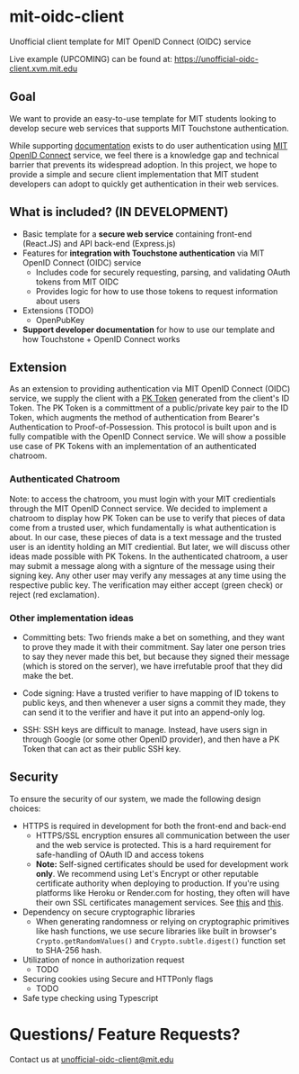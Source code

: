 # mit-oidc-client

Unofficial client template for MIT OpenID Connect (OIDC) service

Live example (UPCOMING) can be found at: <https://unofficial-oidc-client.xvm.mit.edu>

## Goal

We want to provide an easy-to-use template for MIT students looking to develop secure web services that supports MIT Touchstone authentication.

While supporting [documentation](https://ist.mit.edu/oidc) exists to do user authentication using [MIT OpenID Connect](https://oidc.mit.edu/) service, we feel there is a knowledge gap and technical barrier that prevents its widespread adoption. In this project, we hope to provide a simple and secure client implementation that MIT student developers can adopt to quickly get authentication in their web services.

## What is included? (IN DEVELOPMENT)

-   Basic template for a **secure web service** containing front-end (React.JS) and API back-end (Express.js)
-   Features for **integration with Touchstone authentication** via MIT OpenID Connect (OIDC) service
    -   Includes code for securely requesting, parsing, and validating OAuth tokens from MIT OIDC
    -   Provides logic for how to use those tokens to request information about users
-   Extensions (TODO)
    -   OpenPubKey
-   **Support developer documentation** for how to use our template and how Touchstone + OpenID Connect works

## Extension

As an extension to providing authentication via MIT OpenID Connect (OIDC) service, we supply the client with a [PK Token](https://eprint.iacr.org/2023/296) generated from the client's ID Token. The PK Token is a committment of a public/private key pair to the ID Token, which augments the method of authentication from Bearer's Authentication to Proof-of-Possession. This protocol is built upon and is fully compatible with the OpenID Connect service. We will show a possible use case of PK Tokens with an implementation of an authenticated chatroom.

### Authenticated Chatroom

Note: to access the chatroom, you must login with your MIT credientials through the MIT OpenID Connect service. We decided to implement a chatroom to display how PK Token can be use to verify that pieces of data come from a trusted user, which fundamentally is what authentication is about. In our case, these pieces of data is a text message and the trusted user is an identity holding an MIT crediential. But later, we will discuss other ideas made possible with PK Tokens. In the authenticated chatroom, a user may submit a message along with a signture of the message using their signing key. Any other user may verify any messages at any time using the respective public key. The verification may either accept (green check) or reject (red exclamation).

### Other implementation ideas

-   Committing bets: Two friends make a bet on something, and they want to prove they made it with their commitment. Say later one person tries to say they never made this bet, but because they signed their message (which is stored on the server), we have irrefutable proof that they did make the bet.

-   Code signing: Have a trusted verifier to have mapping of ID tokens to public keys, and then whenever a user signs a commit they made, they can send it to the verifier and have it put into an append-only log.

-   SSH: SSH keys are difficult to manage. Instead, have users sign in through Google (or some other OpenID provider), and then have a PK Token that can act as their public SSH key.

## Security

To ensure the security of our system, we made the following design choices:

-   HTTPS is required in development for both the front-end and back-end
    -   HTTPS/SSL encryption ensures all communication between the user and the web service is protected. This is a hard requirement for safe-handling of OAuth ID and access tokens
    -   **Note:** Self-signed certificates should be used for development work **only**. We recommend using Let's Encrypt or other reputable certificate authority when deploying to production. If you're using platforms like Heroku or Render.com for hosting, they often will have their own SSL certificates management services. See [this](https://devcenter.heroku.com/articles/automated-certificate-management) and [this](https://render.com/docs/tls).
-   Dependency on secure cryptographic libraries
    -   When generating randomness or relying on cryptographic primitives like hash functions, we use secure libraries like built in browser's `Crypto.getRandomValues()` and `Crypto.subtle.digest()` function set to SHA-256 hash.
-   Utilization of nonce in authorization request
    -   TODO
-   Securing cookies using Secure and HTTPonly flags
    -   TODO
-   Safe type checking using Typescript

# Questions/ Feature Requests?

Contact us at unofficial-oidc-client@mit.edu
